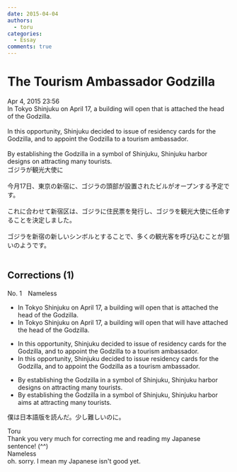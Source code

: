 ```yaml
---
date: 2015-04-04
authors:
  - toru
categories:
  - Essay
comments: true
---
```


# The Tourism Ambassador Godzilla
<div class="date">Apr 4, 2015 23:56</div>
<div id="post"><div id="body_show_ori">
In Tokyo Shinjuku on April 17, a building will open that is attached the head of the Godzilla.<br/><br/>In this opportunity, Shinjuku decided to issue of residency cards for the Godzilla, and to appoint the Godzilla to a tourism ambassador.<br/><br/>By establishing the Godzilla in a symbol of Shinjuku, Shinjuku harbor designs on attracting many tourists.
</div></div>

<!-- more -->

<div id="post_ja"><div id="body_show_mo">
ゴジラが観光大使に<br/><br/>今月17日、東京の新宿に、ゴジラの頭部が設置されたビルがオープンする予定です。<br/><br/>これに合わせて新宿区は、ゴジラに住民票を発行し、ゴジラを観光大使に任命することを決定しました。<br/><br/>ゴジラを新宿の新しいシンボルとすることで、多くの観光客を呼び込むことが狙いのようです。<br/><br/>
</div></div>

## Corrections (1)
<div id="block"><div class="first_name"> No. 1　<span class="just_name">Nameless</span></div><div id="block2">
<ul class="correction_field">
<li class="incorrect">In Tokyo Shinjuku on April 17, a building will open that is attached the head of the Godzilla.</li>
<li class="corrected correct">
In Tokyo Shinjuku on April 17, a building will open that will have attached the head of the Godzilla.
</li>
</ul>
<ul class="correction_field">
<li class="incorrect">In this opportunity, Shinjuku decided to issue of residency cards for the Godzilla, and to appoint the Godzilla to a tourism ambassador.</li>
<li class="corrected correct">
In this opportunity, Shinjuku decided to issue residency cards for the Godzilla, and to appoint the Godzilla as a tourism ambassador.
</li>
</ul>
<ul class="correction_field">
<li class="incorrect">By establishing the Godzilla in a symbol of Shinjuku, Shinjuku harbor designs on attracting many tourists.</li>
<li class="corrected correct">
By establishing the Godzilla in a symbol of Shinjuku, Shinjuku harbor aims at attracting many tourists.
</li>
</ul>
<p class="comment_small">
 僕は日本語版を読んだ。少し難しいのに。
</p>

</div><div class="name"><span class="just_name">Toru</span><br>
Thank you very much for correcting me and reading my Japanese sentence! (^^)
</div>
<div class="name"><span class="just_name">Nameless</span><br>
oh. sorry. I mean my Japanese isn't good yet. 
</div>
</div>
